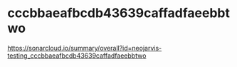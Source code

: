 # cccbbaeafbcdb43639caffadfaeebbtwo
https://sonarcloud.io/summary/overall?id=neojarvis-testing_cccbbaeafbcdb43639caffadfaeebbtwo

